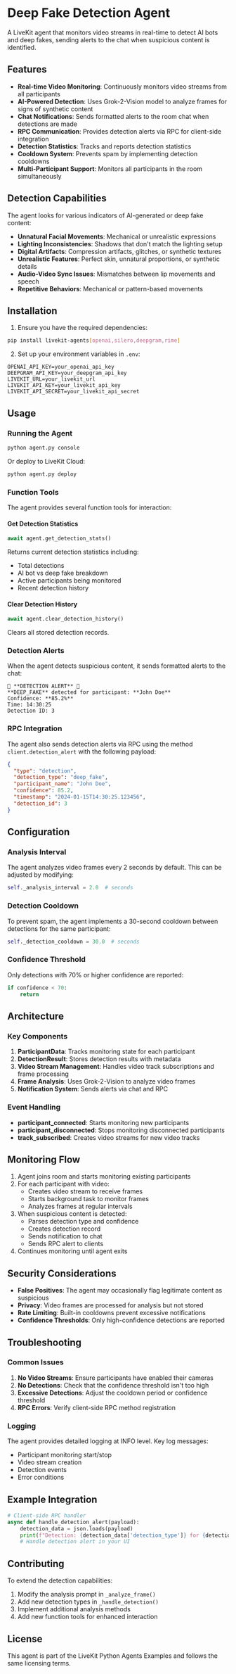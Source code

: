 # Deep Fake Detection Agent

A LiveKit agent that monitors video streams in real-time to detect AI bots and deep fakes, sending alerts to the chat when suspicious content is identified.

## Features

- **Real-time Video Monitoring**: Continuously monitors video streams from all participants
- **AI-Powered Detection**: Uses Grok-2-Vision model to analyze frames for signs of synthetic content
- **Chat Notifications**: Sends formatted alerts to the room chat when detections are made
- **RPC Communication**: Provides detection alerts via RPC for client-side integration
- **Detection Statistics**: Tracks and reports detection statistics
- **Cooldown System**: Prevents spam by implementing detection cooldowns
- **Multi-Participant Support**: Monitors all participants in the room simultaneously

## Detection Capabilities

The agent looks for various indicators of AI-generated or deep fake content:

- **Unnatural Facial Movements**: Mechanical or unrealistic expressions
- **Lighting Inconsistencies**: Shadows that don't match the lighting setup
- **Digital Artifacts**: Compression artifacts, glitches, or synthetic textures
- **Unrealistic Features**: Perfect skin, unnatural proportions, or synthetic details
- **Audio-Video Sync Issues**: Mismatches between lip movements and speech
- **Repetitive Behaviors**: Mechanical or pattern-based movements

## Installation

1. Ensure you have the required dependencies:
```bash
pip install livekit-agents[openai,silero,deepgram,rime]
```

2. Set up your environment variables in `.env`:
```env
OPENAI_API_KEY=your_openai_api_key
DEEPGRAM_API_KEY=your_deepgram_api_key
LIVEKIT_URL=your_livekit_url
LIVEKIT_API_KEY=your_livekit_api_key
LIVEKIT_API_SECRET=your_livekit_api_secret
```

## Usage

### Running the Agent

```bash
python agent.py console
```

Or deploy to LiveKit Cloud:

```bash
python agent.py deploy
```

### Function Tools

The agent provides several function tools for interaction:

#### Get Detection Statistics
```python
await agent.get_detection_stats()
```
Returns current detection statistics including:
- Total detections
- AI bot vs deep fake breakdown
- Active participants being monitored
- Recent detection history

#### Clear Detection History
```python
await agent.clear_detection_history()
```
Clears all stored detection records.

### Detection Alerts

When the agent detects suspicious content, it sends formatted alerts to the chat:

```
🚨 **DETECTION ALERT** 🚨
**DEEP_FAKE** detected for participant: **John Doe**
Confidence: **85.2%**
Time: 14:30:25
Detection ID: 3
```

### RPC Integration

The agent also sends detection alerts via RPC using the method `client.detection_alert` with the following payload:

```json
{
  "type": "detection",
  "detection_type": "deep_fake",
  "participant_name": "John Doe",
  "confidence": 85.2,
  "timestamp": "2024-01-15T14:30:25.123456",
  "detection_id": 3
}
```

## Configuration

### Analysis Interval
The agent analyzes video frames every 2 seconds by default. This can be adjusted by modifying:
```python
self._analysis_interval = 2.0  # seconds
```

### Detection Cooldown
To prevent spam, the agent implements a 30-second cooldown between detections for the same participant:
```python
self._detection_cooldown = 30.0  # seconds
```

### Confidence Threshold
Only detections with 70% or higher confidence are reported:
```python
if confidence < 70:
    return
```

## Architecture

### Key Components

1. **ParticipantData**: Tracks monitoring state for each participant
2. **DetectionResult**: Stores detection results with metadata
3. **Video Stream Management**: Handles video track subscriptions and frame processing
4. **Frame Analysis**: Uses Grok-2-Vision to analyze video frames
5. **Notification System**: Sends alerts via chat and RPC

### Event Handling

- **participant_connected**: Starts monitoring new participants
- **participant_disconnected**: Stops monitoring disconnected participants
- **track_subscribed**: Creates video streams for new video tracks

## Monitoring Flow

1. Agent joins room and starts monitoring existing participants
2. For each participant with video:
   - Creates video stream to receive frames
   - Starts background task to monitor frames
   - Analyzes frames at regular intervals
3. When suspicious content is detected:
   - Parses detection type and confidence
   - Creates detection record
   - Sends notification to chat
   - Sends RPC alert to clients
4. Continues monitoring until agent exits

## Security Considerations

- **False Positives**: The agent may occasionally flag legitimate content as suspicious
- **Privacy**: Video frames are processed for analysis but not stored
- **Rate Limiting**: Built-in cooldowns prevent excessive notifications
- **Confidence Thresholds**: Only high-confidence detections are reported

## Troubleshooting

### Common Issues

1. **No Video Streams**: Ensure participants have enabled their cameras
2. **No Detections**: Check that the confidence threshold isn't too high
3. **Excessive Detections**: Adjust the cooldown period or confidence threshold
4. **RPC Errors**: Verify client-side RPC method registration

### Logging

The agent provides detailed logging at INFO level. Key log messages:
- Participant monitoring start/stop
- Video stream creation
- Detection events
- Error conditions

## Example Integration

```python
# Client-side RPC handler
async def handle_detection_alert(payload):
    detection_data = json.loads(payload)
    print(f"Detection: {detection_data['detection_type']} for {detection_data['participant_name']}")
    # Handle detection alert in your UI
```

## Contributing

To extend the detection capabilities:

1. Modify the analysis prompt in `_analyze_frame()`
2. Add new detection types in `_handle_detection()`
3. Implement additional analysis methods
4. Add new function tools for enhanced interaction

## License

This agent is part of the LiveKit Python Agents Examples and follows the same licensing terms. 